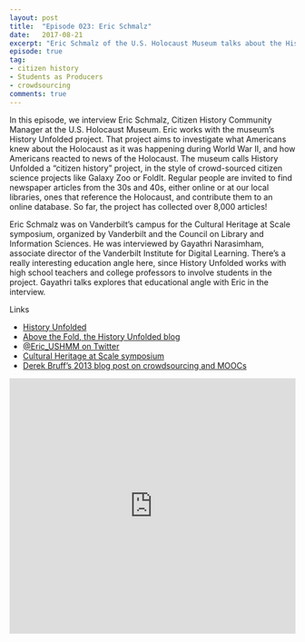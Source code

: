 ```yaml
---
layout: post
title:  "Episode 023: Eric Schmalz"
date:   2017-08-21
excerpt: "Eric Schmalz of the U.S. Holocaust Museum talks about the History Unfolded citizen history project."
episode: true
tag:
- citizen history
- Students as Producers
- crowdsourcing
comments: true
---
```


In this episode, we interview Eric Schmalz, Citizen History Community Manager at the U.S. Holocaust Museum. Eric works with the museum’s History Unfolded project. That project aims to investigate what Americans knew about the Holocaust as it was happening during World War II, and how Americans reacted to news of the Holocaust. The museum calls History Unfolded a “citizen history” project, in the style of crowd-sourced citizen science projects like Galaxy Zoo or FoldIt. Regular people are invited to find newspaper articles from the 30s and 40s, either online or at our local libraries, ones that reference the Holocaust, and contribute them to an online database. So far, the project has collected over 8,000 articles!

Eric Schmalz was on Vanderbilt’s campus for the Cultural Heritage at Scale symposium, organized by Vanderbilt and the Council on Library and Information Sciences. He was interviewed by Gayathri Narasimham, associate director of the Vanderbilt Institute for Digital Learning. There’s a really interesting education angle here, since History Unfolded works with high school teachers and college professors to involve students in the project. Gayathri talks explores that educational angle with Eric in the interview. 

Links
<ul>
<li><a href="https://newspapers.ushmm.org/">History Unfolded</a></li>
<li><a href="https://newspapers.ushmm.org/blog/">Above the Fold, the History Unfolded blog</a></li>
<li><a href="http://twitter.com/eric_ushmm">@Eric_USHMM on Twitter</a></li>
<li><a href="http://heritage-at-scale.info/">Cultural Heritage at Scale symposium</a></li>
<li><a href="http://derekbruff.org/?p=2579">Derek Bruff’s 2013 blog post on crowdsourcing and MOOCs</a></li>
</ul>

<iframe width="100%" height="450" scrolling="no" frameborder="no" src="https://w.soundcloud.com/player/?url=https%3A//api.soundcloud.com/tracks/338461607%3Fsecret_token%3Ds-fZZrM&amp;color=ff5500&amp;auto_play=false&amp;hide_related=false&amp;show_comments=true&amp;show_user=true&amp;show_reposts=false&amp;visual=true"></iframe>
